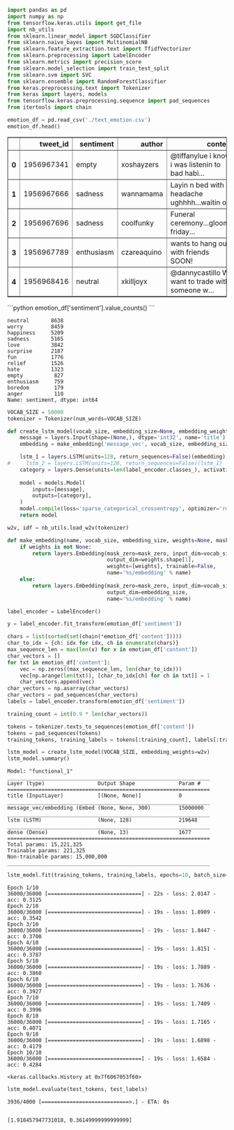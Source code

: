 ```python
import pandas as pd
import numpy as np
from tensorflow.keras.utils import get_file
import nb_utils
from sklearn.linear_model import SGDClassifier
from sklearn.naive_bayes import MultinomialNB
from sklearn.feature_extraction.text import TfidfVectorizer
from sklearn.preprocessing import LabelEncoder
from sklearn.metrics import precision_score
from sklearn.model_selection import train_test_split
from sklearn.svm import SVC
from sklearn.ensemble import RandomForestClassifier
from keras.preprocessing.text import Tokenizer
from keras import layers, models
from tensorflow.keras.preprocessing.sequence import pad_sequences
from itertools import chain
```


```python
emotion_df = pd.read_csv('./text_emotion.csv')
emotion_df.head()
```


<div>
<style scoped>
    .dataframe tbody tr th:only-of-type {
        vertical-align: middle;
    }
    .dataframe tbody tr th {
        vertical-align: top;
    }
    .dataframe thead th {
        text-align: right;
    }
</style>
<table border="1" class="dataframe">
  <thead>
    <tr style="text-align: right;">
      <th></th>
      <th>tweet_id</th>
      <th>sentiment</th>
      <th>author</th>
      <th>content</th>
    </tr>
  </thead>
  <tbody>
    <tr>
      <th>0</th>
      <td>1956967341</td>
      <td>empty</td>
      <td>xoshayzers</td>
      <td>@tiffanylue i know  i was listenin to bad habi...</td>
    </tr>
    <tr>
      <th>1</th>
      <td>1956967666</td>
      <td>sadness</td>
      <td>wannamama</td>
      <td>Layin n bed with a headache  ughhhh...waitin o...</td>
    </tr>
    <tr>
      <th>2</th>
      <td>1956967696</td>
      <td>sadness</td>
      <td>coolfunky</td>
      <td>Funeral ceremony...gloomy friday...</td>
    </tr>
    <tr>
      <th>3</th>
      <td>1956967789</td>
      <td>enthusiasm</td>
      <td>czareaquino</td>
      <td>wants to hang out with friends SOON!</td>
    </tr>
    <tr>
      <th>4</th>
      <td>1956968416</td>
      <td>neutral</td>
      <td>xkilljoyx</td>
      <td>@dannycastillo We want to trade with someone w...</td>
    </tr>
  </tbody>
</table>
</div>
```python
emotion_df['sentiment'].value_counts()
```


    neutral       8638
    worry         8459
    happiness     5209
    sadness       5165
    love          3842
    surprise      2187
    fun           1776
    relief        1526
    hate          1323
    empty          827
    enthusiasm     759
    boredom        179
    anger          110
    Name: sentiment, dtype: int64


```python
VOCAB_SIZE = 50000
tokenizer = Tokenizer(num_words=VOCAB_SIZE)
```


```python
def create_lstm_model(vocab_size, embedding_size=None, embedding_weights=None):
    message = layers.Input(shape=(None,), dtype='int32', name='title')
    embedding = make_embedding('message_vec', vocab_size, embedding_size, embedding_weights)(message)

    lstm_1 = layers.LSTM(units=128, return_sequences=False)(embedding)
#     lstm_2 = layers.LSTM(units=128, return_sequences=False)(lstm_1)
    category = layers.Dense(units=len(label_encoder.classes_), activation='softmax')(lstm_1)
    
    model = models.Model(
        inputs=[message],
        outputs=[category],
    )
    model.compile(loss='sparse_categorical_crossentropy', optimizer='rmsprop', metrics=['accuracy'])
    return model
```


```python
w2v, idf = nb_utils.load_w2v(tokenizer)
```


```python
def make_embedding(name, vocab_size, embedding_size, weights=None, mask_zero=True):
    if weights is not None:
        return layers.Embedding(mask_zero=mask_zero, input_dim=vocab_size, 
                                output_dim=weights.shape[1], 
                                weights=[weights], trainable=False, 
                                name='%s/embedding' % name)
    else:
        return layers.Embedding(mask_zero=mask_zero, input_dim=vocab_size, 
                                output_dim=embedding_size,
                                name='%s/embedding' % name)
```


```python
label_encoder = LabelEncoder()
```


```python
y = label_encoder.fit_transform(emotion_df['sentiment'])
```


```python
chars = list(sorted(set(chain(*emotion_df['content']))))
char_to_idx = {ch: idx for idx, ch in enumerate(chars)}
max_sequence_len = max(len(x) for x in emotion_df['content'])
char_vectors = []
for txt in emotion_df['content']:
    vec = np.zeros((max_sequence_len, len(char_to_idx)))
    vec[np.arange(len(txt)), [char_to_idx[ch] for ch in txt]] = 1
    char_vectors.append(vec)
char_vectors = np.asarray(char_vectors)
char_vectors = pad_sequences(char_vectors)
labels = label_encoder.transform(emotion_df['sentiment'])
```


```python
training_count = int(0.9 * len(char_vectors))
```


```python
tokens = tokenizer.texts_to_sequences(emotion_df['content'])
tokens = pad_sequences(tokens)
training_tokens, training_labels = tokens[:training_count], labels[:training_count]
```


```python
lstm_model = create_lstm_model(VOCAB_SIZE, embedding_weights=w2v)
lstm_model.summary()
```

    Model: "functional_1"
    _________________________________________________________________
    Layer (type)                 Output Shape              Param #   
    =================================================================
    title (InputLayer)           [(None, None)]            0         
    _________________________________________________________________
    message_vec/embedding (Embed (None, None, 300)         15000000  
    _________________________________________________________________
    lstm (LSTM)                  (None, 128)               219648    
    _________________________________________________________________
    dense (Dense)                (None, 13)                1677      
    =================================================================
    Total params: 15,221,325
    Trainable params: 221,325
    Non-trainable params: 15,000,000
    _________________________________________________________________

```python
lstm_model.fit(training_tokens, training_labels, epochs=10, batch_size=128)
```

    Epoch 1/10
    36000/36000 [==============================] - 22s - loss: 2.0147 - acc: 0.3125    
    Epoch 2/10
    36000/36000 [==============================] - 19s - loss: 1.8909 - acc: 0.3542    
    Epoch 3/10
    36000/36000 [==============================] - 19s - loss: 1.8447 - acc: 0.3700    
    Epoch 4/10
    36000/36000 [==============================] - 19s - loss: 1.8151 - acc: 0.3787    
    Epoch 5/10
    36000/36000 [==============================] - 19s - loss: 1.7889 - acc: 0.3860    
    Epoch 6/10
    36000/36000 [==============================] - 19s - loss: 1.7636 - acc: 0.3927    
    Epoch 7/10
    36000/36000 [==============================] - 19s - loss: 1.7409 - acc: 0.3996    
    Epoch 8/10
    36000/36000 [==============================] - 19s - loss: 1.7165 - acc: 0.4071    
    Epoch 9/10
    36000/36000 [==============================] - 19s - loss: 1.6898 - acc: 0.4179    
    Epoch 10/10
    36000/36000 [==============================] - 19s - loss: 1.6584 - acc: 0.4284    
    
    <keras.callbacks.History at 0x7f6067053f60>


```python
lstm_model.evaluate(test_tokens, test_labels)
```

    3936/4000 [============================>.] - ETA: 0s


    [1.918457947731018, 0.36149999999999999]

